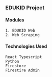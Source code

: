 ### EDUKID Project

#### Modules
    1. EDUKID Web 
    2. Web Scraping 
    
#### Technologies Used
    React Typescript
    Python
    Firestore
    Firestire Admin
